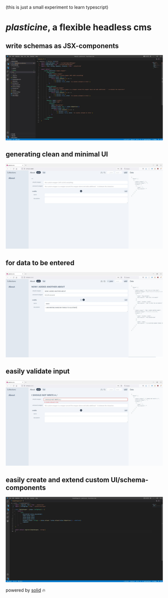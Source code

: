 (this is just a small experiment to learn typescript)

# _plasticine_, a flexible headless cms

##   write schemas as JSX-components

![alt text](https://github.com/bigmistqke/plasticinecms/blob/master/readme/config.JPG)

##   generating clean and minimal UI

![alt text](https://github.com/bigmistqke/plasticinecms/blob/master/readme/interface.jpg?raw=true)

##   for data to be entered

![alt text](https://github.com/bigmistqke/plasticinecms/blob/master/readme/interface-filled.JPG?raw=true)

##   easily validate input

![alt text](https://github.com/bigmistqke/plasticinecms/blob/master/readme/validate.JPG?raw=true)

##   easily create and extend custom UI/schema-components

![alt text](https://github.com/bigmistqke/plasticinecms/blob/master/readme/wrapper.JPG?raw=true)

powered by [solid](https://www.solidjs.com/) 🔥
